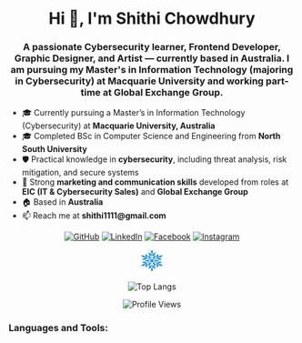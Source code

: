 <h1 align="center">Hi 👋, I'm Shithi Chowdhury</h1> 
<h3 align="center">
  A passionate Cybersecurity learner, Frontend Developer, Graphic Designer, and Artist — currently based in Australia.  
  I am pursuing my Master's in Information Technology (majoring in Cybersecurity) at Macquarie University  
  and working part-time at Global Exchange Group.
</h3>

<ul>
  <li>🎓 Currently pursuing a Master’s in Information Technology (Cybersecurity) at <strong>Macquarie University, Australia</strong></li>
  <li>🎓 Completed BSc in Computer Science and Engineering from <strong>North South University</strong></li>
  <li>🛡️ Practical knowledge in <strong>cybersecurity</strong>, including threat analysis, risk mitigation, and secure systems</li>
  <li>💼 Strong <strong>marketing and communication skills</strong> developed from roles at <strong>EIC (IT & Cybersecurity Sales)</strong> and <strong>Global Exchange Group</strong></li>
  <li>🏠 Based in <strong>Australia</strong></li>
  <li>📫 Reach me at <strong>shithi1111@gmail.com</strong></li>
</ul>

<p align="center">
  <a href="https://github.com/shithi-chowdhury"><img src="https://cdn.jsdelivr.net/npm/simple-icons@3.0.1/icons/github.svg" alt="GitHub" height="40"></a>
  <a href="https://www.linkedin.com/in/shithichowdhury/"><img src="https://cdn.jsdelivr.net/npm/simple-icons@3.0.1/icons/linkedin.svg" alt="LinkedIn" height="40"></a>
  <a href="https://www.facebook.com/peeppeepshithi"><img src="https://cdn.jsdelivr.net/npm/simple-icons@3.0.1/icons/facebook.svg" alt="Facebook" height="40"></a>
  <a href="https://www.instagram.com/shithi_chowdhury12/"><img src="https://cdn.jsdelivr.net/npm/simple-icons@3.0.1/icons/instagram.svg" alt="Instagram" height="40"></a>
</p>

<p align="center">
  <a href='https://archiveprogram.github.com/'><img src='https://raw.githubusercontent.com/acervenky/animated-github-badges/master/assets/acbadge.gif' width='40' height='40'></a>
</p>

<p align="center">
  <img src="https://github-readme-stats.vercel.app/api/top-langs/?username=shithi-chowdhury" alt="Top Langs">
</p>

<p align="center">
  <img src="https://gpvc.arturio.dev/shithi-chowdhury" alt="Profile Views">
</p>

<h3 align="left">Languages and Tools:</h3>
<!-- Keep your original tools block here -->
<p align="left">
  <!-- Your existing icons block remains the same -->
</p>
